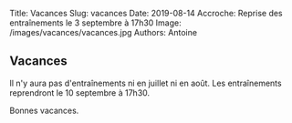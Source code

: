 Title: Vacances
Slug: vacances
Date: 2019-08-14
Accroche: Reprise des entraînements le 3 septembre à 17h30
Image: /images/vacances/vacances.jpg
Authors: Antoine

## Vacances

Il n'y aura pas d'entraînements ni en juillet ni en août. Les entraînements
reprendront le 10 septembre à 17h30.

Bonnes vacances.

